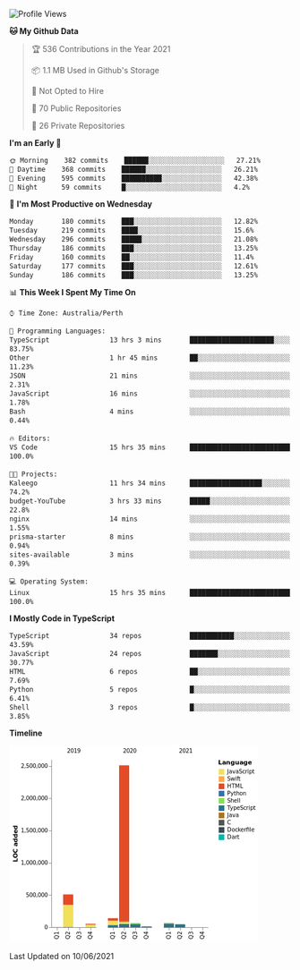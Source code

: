 <!--START_SECTION:waka-->
![Profile Views](http://img.shields.io/badge/Profile%20Views-0-blue)

**🐱 My Github Data** 

> 🏆 536 Contributions in the Year 2021
 > 
> 📦 1.1 MB Used in Github's Storage 
 > 
> 🚫 Not Opted to Hire
 > 
> 📜 70 Public Repositories 
 > 
> 🔑 26 Private Repositories  
 > 
**I'm an Early 🐤** 

```text
🌞 Morning    382 commits    ██████░░░░░░░░░░░░░░░░░░░   27.21% 
🌆 Daytime    368 commits    ██████░░░░░░░░░░░░░░░░░░░   26.21% 
🌃 Evening    595 commits    ██████████░░░░░░░░░░░░░░░   42.38% 
🌙 Night      59 commits     █░░░░░░░░░░░░░░░░░░░░░░░░   4.2%

```
📅 **I'm Most Productive on Wednesday** 

```text
Monday       180 commits    ███░░░░░░░░░░░░░░░░░░░░░░   12.82% 
Tuesday      219 commits    ████░░░░░░░░░░░░░░░░░░░░░   15.6% 
Wednesday    296 commits    █████░░░░░░░░░░░░░░░░░░░░   21.08% 
Thursday     186 commits    ███░░░░░░░░░░░░░░░░░░░░░░   13.25% 
Friday       160 commits    ██░░░░░░░░░░░░░░░░░░░░░░░   11.4% 
Saturday     177 commits    ███░░░░░░░░░░░░░░░░░░░░░░   12.61% 
Sunday       186 commits    ███░░░░░░░░░░░░░░░░░░░░░░   13.25%

```


📊 **This Week I Spent My Time On** 

```text
⌚︎ Time Zone: Australia/Perth

💬 Programming Languages: 
TypeScript               13 hrs 3 mins       █████████████████████░░░░   83.75% 
Other                    1 hr 45 mins        ██░░░░░░░░░░░░░░░░░░░░░░░   11.23% 
JSON                     21 mins             ░░░░░░░░░░░░░░░░░░░░░░░░░   2.31% 
JavaScript               16 mins             ░░░░░░░░░░░░░░░░░░░░░░░░░   1.78% 
Bash                     4 mins              ░░░░░░░░░░░░░░░░░░░░░░░░░   0.44%

🔥 Editors: 
VS Code                  15 hrs 35 mins      █████████████████████████   100.0%

🐱‍💻 Projects: 
Kaleego                  11 hrs 34 mins      ██████████████████░░░░░░░   74.2% 
budget-YouTube           3 hrs 33 mins       █████░░░░░░░░░░░░░░░░░░░░   22.8% 
nginx                    14 mins             ░░░░░░░░░░░░░░░░░░░░░░░░░   1.55% 
prisma-starter           8 mins              ░░░░░░░░░░░░░░░░░░░░░░░░░   0.94% 
sites-available          3 mins              ░░░░░░░░░░░░░░░░░░░░░░░░░   0.39%

💻 Operating System: 
Linux                    15 hrs 35 mins      █████████████████████████   100.0%

```

**I Mostly Code in TypeScript** 

```text
TypeScript               34 repos            ███████████░░░░░░░░░░░░░░   43.59% 
JavaScript               24 repos            ███████░░░░░░░░░░░░░░░░░░   30.77% 
HTML                     6 repos             ██░░░░░░░░░░░░░░░░░░░░░░░   7.69% 
Python                   5 repos             █░░░░░░░░░░░░░░░░░░░░░░░░   6.41% 
Shell                    3 repos             █░░░░░░░░░░░░░░░░░░░░░░░░   3.85%

```


**Timeline**

![Chart not found](https://raw.githubusercontent.com/NWylynko/NWylynko/main/charts/bar_graph.png) 


 Last Updated on 10/06/2021
<!--END_SECTION:waka-->
